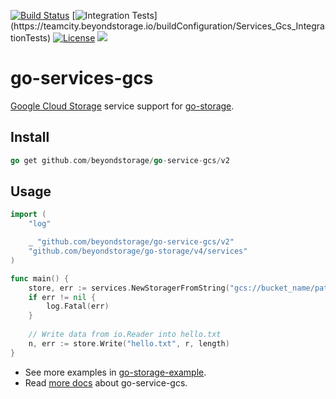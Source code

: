 [![Build Status](https://github.com/beyondstorage/go-service-gcs/workflows/Unit%20Test/badge.svg?branch=master)](https://github.com/beyondstorage/go-service-gcs/actions?query=workflow%3A%22Unit+Test%22)
[![Integration Tests](https://teamcity.beyondstorage.io/app/rest/builds/buildType:(id:Services_Gcs_IntegrationTests)/statusIcon)](https://teamcity.beyondstorage.io/buildConfiguration/Services_Gcs_IntegrationTests)
[![License](https://img.shields.io/badge/license-apache%20v2-blue.svg)](https://github.com/Xuanwo/storage/blob/master/LICENSE)
[![](https://img.shields.io/matrix/beyondstorage@go-storage:matrix.org.svg?logo=matrix)](https://matrix.to/#/#beyondstorage@go-storage:matrix.org)

# go-services-gcs

[Google Cloud Storage](https://cloud.google.com/storage/) service support for [go-storage](https://github.com/beyondstorage/go-storage).

## Install

```go
go get github.com/beyondstorage/go-service-gcs/v2
```

## Usage

```go
import (
	"log"

	_ "github.com/beyondstorage/go-service-gcs/v2"
	"github.com/beyondstorage/go-storage/v4/services"
)

func main() {
	store, err := services.NewStoragerFromString("gcs://bucket_name/path/to/workdir?credential=file:<absolute_path_to_token_file>&project_id=<google_cloud_project_id>")
	if err != nil {
		log.Fatal(err)
	}
	
	// Write data from io.Reader into hello.txt
	n, err := store.Write("hello.txt", r, length)
}
```

- See more examples in [go-storage-example](https://github.com/beyondstorage/go-storage-example).
- Read [more docs](https://beyondstorage.io/docs/go-storage/services/gcs) about go-service-gcs.
